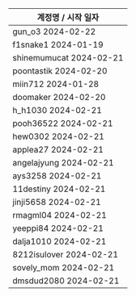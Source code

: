 | 계정명 / 시작 일자|
|--------|
| gun_o3 2024-02-22 |
| f1snake1 2024-01-19 |
| shinemumucat 2024-02-21 |
| poontastik 2024-02-20 |
| miin712 2024-01-28 |
| doomaker 2024-02-20 |
| h_h1030 2024-02-21 |
| pooh36522 2024-02-21 |
| hew0302 2024-02-21 |
| applea27 2024-02-21 |
| angelajyung 2024-02-21 |
| ays3258 2024-02-21 |
| 11destiny 2024-02-21 |
| jinji5658 2024-02-21 |
| rmagml04 2024-02-21 |
| yeeppi84 2024-02-21 |
| dalja1010 2024-02-21 |
| 8212isulover 2024-02-21 |
| sovely_mom 2024-02-21 |
| dmsdud2080 2024-02-21 |
